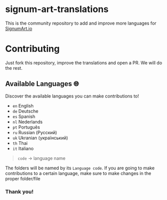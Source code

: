 # signum-art-translations

This is the community repository to add and improve more languages for [SignumArt.io](https://signumart.io)



# Contributing

Just fork this repository, improve the translations and open a PR. We will do the rest. 

## Available Languages 🌐

Discover the available languages you can make contributions to!

-   `en` English
-   `de` Deutsche
-   `es` Spanish
-   `nl` Nederlands
-   `pt` Português
-   `ru` Russian (Русский)
-   `uk` Ukranian (український)
-   `th` Thai
-   `it` Italiano

> `code` -> language name

The folders will be named by its ``Language code``.
If you are going to make contributions to a certain language, make sure to make changes in the proper folder/file

### Thank you!
